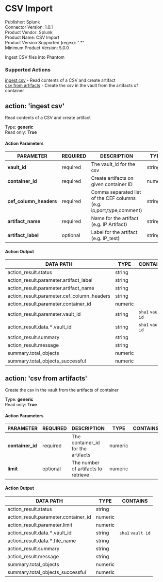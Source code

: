 [comment]: # "Auto-generated SOAR connector documentation"
# CSV Import

Publisher: Splunk  
Connector Version: 1\.0\.1  
Product Vendor: Splunk  
Product Name: CSV Import  
Product Version Supported (regex): "\.\*"  
Minimum Product Version: 5\.0\.0  

Ingest CSV files into Phantom

### Supported Actions  
[ingest csv](#action-ingest-csv) - Read contents of a CSV and create artifact  
[csv from artifacts](#action-csv-from-artifacts) - Create the csv in the vault from the artifacts of container  

## action: 'ingest csv'
Read contents of a CSV and create artifact

Type: **generic**  
Read only: **True**

#### Action Parameters
PARAMETER | REQUIRED | DESCRIPTION | TYPE | CONTAINS
--------- | -------- | ----------- | ---- | --------
**vault\_id** |  required  | The vault\_id for the csv | string |  `sha1`  `vault id` 
**container\_id** |  required  | Create artifacts on given container ID | numeric | 
**cef\_column\_headers** |  required  | Comma separated list of the CEF columns \(e\.g\. ip,port,type,comment\) | string | 
**artifact\_name** |  required  | Name for the artifact \(e\.g\. IP Artifact\) | string | 
**artifact\_label** |  optional  | Label for the artifact \(e\.g\. IP\_test\) | string | 

#### Action Output
DATA PATH | TYPE | CONTAINS
--------- | ---- | --------
action\_result\.status | string | 
action\_result\.parameter\.artifact\_label | string | 
action\_result\.parameter\.artifact\_name | string | 
action\_result\.parameter\.cef\_column\_headers | string | 
action\_result\.parameter\.container\_id | numeric | 
action\_result\.parameter\.vault\_id | string |  `sha1`  `vault id` 
action\_result\.data\.\*\.vault\_id | string |  `sha1`  `vault id` 
action\_result\.summary | string | 
action\_result\.message | string | 
summary\.total\_objects | numeric | 
summary\.total\_objects\_successful | numeric |   

## action: 'csv from artifacts'
Create the csv in the vault from the artifacts of container

Type: **generic**  
Read only: **True**

#### Action Parameters
PARAMETER | REQUIRED | DESCRIPTION | TYPE | CONTAINS
--------- | -------- | ----------- | ---- | --------
**container\_id** |  required  | The container\_id for the artifacts | numeric | 
**limit** |  optional  | The number of artifacts to retrieve | numeric | 

#### Action Output
DATA PATH | TYPE | CONTAINS
--------- | ---- | --------
action\_result\.status | string | 
action\_result\.parameter\.container\_id | numeric | 
action\_result\.parameter\.limit | numeric | 
action\_result\.data\.\*\.vault\_id | string |  `sha1`  `vault id` 
action\_result\.data\.\*\.file\_name | string | 
action\_result\.summary | string | 
action\_result\.message | string | 
summary\.total\_objects | numeric | 
summary\.total\_objects\_successful | numeric | 
